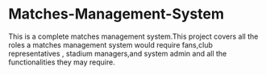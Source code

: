# Matches-Management-System
This is a complete matches management system.This project covers all the roles a matches management system would require fans,club representatives , stadium managers,and system admin and all the functionalities they may require.
